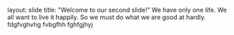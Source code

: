 layout: slide
title: "Welcome to our second slide!"
We have only one life. We all want to live it happily. So we must do what we are good at hardly.
fdgfvghvhg
fvbgfhh
fghfgjhyj
